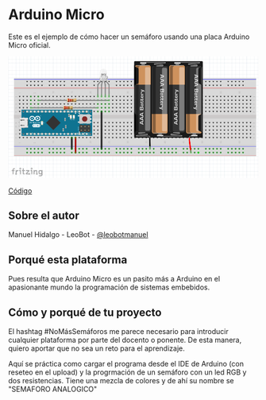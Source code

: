 # Arduino Micro

Este es el ejemplo de cómo hacer un semáforo usando una placa Arduino Micro oficial.

![](img/montajeSemaforo.png)

[Código](src/prog_Semaforo.ino)


## Sobre el autor

Manuel Hidalgo - LeoBot - [@leobotmanuel](https://github.com/leobotmanuel)

## Porqué esta plataforma

Pues resulta que Arduino Micro es un pasito más a Arduino en el apasionante mundo la programación de sistemas embebidos.

## Cómo y porqué de tu proyecto

El hashtag #NoMásSemáforos me parece necesario para introducir cualquier plataforma por parte del docento o ponente.
De esta manera, quiero aportar que no sea un reto para el aprendizaje.

Aquí se práctica como cargar el programa desde el IDE de Arduino (con reseteo en el upload) y la progrmación de un semáforo
con un led RGB y dos resistencias. Tiene una mezcla de colores y de ahí su nombre se "SEMAFORO ANALOGICO"

